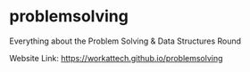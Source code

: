 # problemsolving
Everything about the Problem Solving &amp; Data Structures Round

Website Link: https://workattech.github.io/problemsolving
